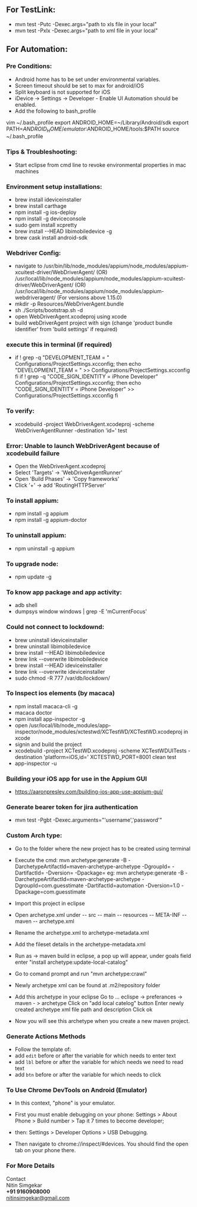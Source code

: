 ## For TestLink: ##

* mvn test -Putc -Dexec.args="path to xls file in your local"
* mvn test -Pxlx -Dexec.args="path to xml file in your local"

## For Automation: ##

###	Pre Conditions: ###

* Android home has to be set under environmental variables.
* Screen timeout should be set to max for android/iOS
* Split keyboard is not supported for iOS
* iDevice -> Settings -> Developer - Enable UI Automation should be enabled.
* Add the following to bash_profile

vim ~/.bash_profile
export ANDROID_HOME=~/Library/Android/sdk
export PATH=$ANDROID_HOME/emulator:$ANDROID_HOME/tools:$PATH
source ~/.bash_profile

###	Tips & Troubleshooting: ###
* Start eclipse from cmd line to revoke environmental properties in mac machines

###	Environment setup installations: ###
* brew install ideviceinstaller
* brew install carthage
* npm install -g ios-deploy
* npm install -g deviceconsole
* sudo gem install xcpretty
* brew install --HEAD libimobiledevice -g
* brew cask install android-sdk


###	Webdriver Config: ###
* navigate to /usr/bin/lib/node_modules/appium/node_modules/appium-xcuitest-driver/WebDriverAgent/  (OR)
			/usr/local/lib/node_modules/appium/node_modules/appium-xcuitest-driver/WebDriverAgent/  (OR)
			/usr/local/lib/node_modules/appium/node_modules/appium-webdriveragent/ (For versions above 1.15.0)
* mkdir -p Resources/WebDriverAgent.bundle
* sh ./Scripts/bootstrap.sh -d
* open WebDriverAgent.xcodeproj using xcode
* build webDriverAgent project with sign (change 'product bundle identifier' from 'build settings' if required)

###	execute this in terminal (if required) ###
* if ! grep -q "DEVELOPMENT_TEAM = <teamId>" Configurations/ProjectSettings.xcconfig; then
		echo "DEVELOPMENT_TEAM = <teamId>" >> Configurations/ProjectSettings.xcconfig
	fi
	if ! grep -q "CODE_SIGN_IDENTITY = iPhone Developer" Configurations/ProjectSettings.xcconfig; then
		echo "CODE_SIGN_IDENTITY = iPhone Developer" >> Configurations/ProjectSettings.xcconfig
	fi

###	To verify: ###
* xcodebuild -project WebDriverAgent.xcodeproj -scheme WebDriverAgentRunner -destination 'id=<udid>' test

### Error: Unable to launch WebDriverAgent because of xcodebuild failure ###
* Open the WebDriverAgent.xcodeproj
* Select 'Targets' -> 'WebDriverAgentRunner'
* Open 'Build Phases' -> 'Copy frameworks'
* Click '+' -> add 'RoutingHTTPServer'

###	To install appium: ###
* npm install -g appium
* npm install -g appium-doctor

###	To uninstall appium: ###
* npm uninstall -g appium

###	To upgrade node: ###
* npm update -g

###	To know app package and app activity: ###
* adb shell
* dumpsys window windows | grep -E 'mCurrentFocus'

###	Could not connect to lockdownd: ###
* brew uninstall ideviceinstaller
* brew uninstall libimobiledevice
* brew install --HEAD libimobiledevice
* brew link --overwrite libimobiledevice
* brew install --HEAD  ideviceinstaller
* brew link --overwrite ideviceinstaller
* sudo chmod -R 777 /var/db/lockdown/



###	To Inspect ios elements (by macaca) ###
* npm install macaca-cli -g
* macaca doctor
* npm install app-inspector -g
* open /usr/local/lib/node_modules/app-inspector/node_modules/xctestwd/XCTestWD/XCTestWD.xcodeproj in xcode
* signin and build the project
* xcodebuild -project XCTestWD.xcodeproj -scheme XCTestWDUITests -destination 'platform=iOS,id=<udid>' XCTESTWD_PORT=8001 clean test 
* app-inspector -u <udid>


### Building your iOS app for use in the Appium GUI ###
* https://aaronpresley.com/building-ios-app-use-appium-gui/

### Generate bearer token for jira authentication
*  mvn test -Pgbt -Dexec.arguments="'username','password'"


### Custom Arch type: ###
* Go to the folder where the new project has to be created using terminal
* Execute the cmd: mvn archetype:generate -B -DarchetypeArtifactId=maven-archetype-archetype -DgroupId=<group id> -DartifactId=<artifact id> -Dversion=<version> -Dpackage=<package>
eg:  mvn archetype:generate -B -DarchetypeArtifactId=maven-archetype-archetype -DgroupId=com.guesstimate  -DartifactId=automation  -Dversion=1.0 -Dpackage=com.guesstimate
* Import this project in eclipse
* Open archetype.xml under -- src -- main -- resources -- META-INF -- maven -- archetype.xml
* Rename the archetype.xml to archetype-metadata.xml
* Add the fileset details in the archetype-metadata.xml
* Run as -> maven build in eclipse, a pop up will appear, under goals field enter "install archetype:update-local-catalog"
* Go to comand prompt and run "mvn archetype:crawl"
* Newly archetype xml can be found at .m2/repository folder
* Add this archetype in your eclipse
	Go to ... eclispe -> preferances -> maven - > archetype
	Click on "add local catelog" button
	Enter newly created archetype xml file path and description
	Click ok

* Now you will see this archetype when you create a new maven project.

### Generate Actions Methods ###
* Follow the template of:
* add ```edit``` before or after the variable for which needs to enter text
* add ```lbl``` before or after the variable for which needs we need to read text
* add ```btn``` before or after the variable for which needs to click

### To Use Chrome DevTools on Android (Emulator) ###

* In this context, "phone" is your emulator.

* First you must enable debugging on your phone: Settings > About Phone > Build number > Tap it 7 times to become developer;

* then: Settings > Developer Options > USB Debugging.

* Then navigate to chrome://inspect/#devices. You should find the open tab on your phone there.

### For More Details ###
Contact 
<br>Nitin Simgekar
<br><b>+91 9160908000</b>
<br>nitinsimgekar@gmail.com
